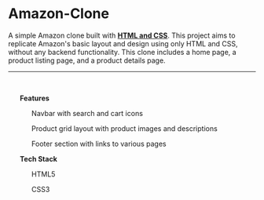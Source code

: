 # Amazon-Clone
<p>A simple Amazon clone built with <b><u>HTML and CSS</u></b>. This project aims to replicate Amazon's basic layout and design using only HTML and CSS, without any backend functionality. This clone includes a home page, a product listing page, and a product details page.</p>
<hr>
<br>
<div>
  <ol>
    <b>Features</b>
    <ul>Navbar with search and cart icons</ul>
    <ul>Product grid layout with product images and descriptions</ul>
    <ul>Footer section with links to various pages</ul>
  </ol>

  <ol>
    <b>Tech Stack</b>
        <ul>HTML5</ul>
        <ul>CSS3</ul>
  </ol>
</div>

